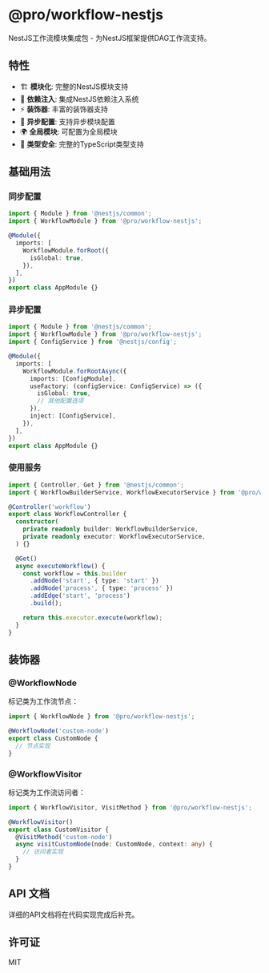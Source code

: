 # @pro/workflow-nestjs

NestJS工作流模块集成包 - 为NestJS框架提供DAG工作流支持。

## 特性

- 🏗️ **模块化**: 完整的NestJS模块支持
- 🔧 **依赖注入**: 集成NestJS依赖注入系统
- ⚡ **装饰器**: 丰富的装饰器支持
- 🔄 **异步配置**: 支持异步模块配置
- 🌍 **全局模块**: 可配置为全局模块
- 🎯 **类型安全**: 完整的TypeScript类型支持

## 基础用法

### 同步配置

```typescript
import { Module } from '@nestjs/common';
import { WorkflowModule } from '@pro/workflow-nestjs';

@Module({
  imports: [
    WorkflowModule.forRoot({
      isGlobal: true,
    }),
  ],
})
export class AppModule {}
```

### 异步配置

```typescript
import { Module } from '@nestjs/common';
import { WorkflowModule } from '@pro/workflow-nestjs';
import { ConfigService } from '@nestjs/config';

@Module({
  imports: [
    WorkflowModule.forRootAsync({
      imports: [ConfigModule],
      useFactory: (configService: ConfigService) => ({
        isGlobal: true,
        // 其他配置选项
      }),
      inject: [ConfigService],
    }),
  ],
})
export class AppModule {}
```

### 使用服务

```typescript
import { Controller, Get } from '@nestjs/common';
import { WorkflowBuilderService, WorkflowExecutorService } from '@pro/workflow-nestjs';

@Controller('workflow')
export class WorkflowController {
  constructor(
    private readonly builder: WorkflowBuilderService,
    private readonly executor: WorkflowExecutorService,
  ) {}

  @Get()
  async executeWorkflow() {
    const workflow = this.builder
      .addNode('start', { type: 'start' })
      .addNode('process', { type: 'process' })
      .addEdge('start', 'process')
      .build();

    return this.executor.execute(workflow);
  }
}
```

## 装饰器

### @WorkflowNode

标记类为工作流节点：

```typescript
import { WorkflowNode } from '@pro/workflow-nestjs';

@WorkflowNode('custom-node')
export class CustomNode {
  // 节点实现
}
```

### @WorkflowVisitor

标记类为工作流访问者：

```typescript
import { WorkflowVisitor, VisitMethod } from '@pro/workflow-nestjs';

@WorkflowVisitor()
export class CustomVisitor {
  @VisitMethod('custom-node')
  async visitCustomNode(node: CustomNode, context: any) {
    // 访问者实现
  }
}
```

## API 文档

详细的API文档将在代码实现完成后补充。

## 许可证

MIT